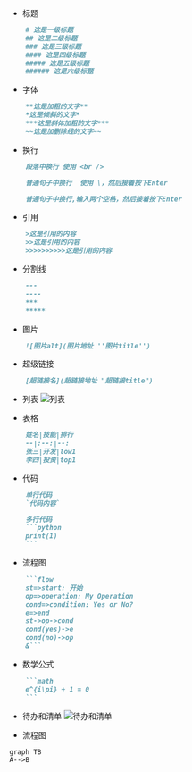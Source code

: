- 标题
```markdown
    # 这是一级标题
    ## 这是二级标题
    ### 这是三级标题
    #### 这是四级标题
    ##### 这是五级标题
    ###### 这是六级标题
```

- 字体
```markdown
    **这是加粗的文字**
    *这是倾斜的文字*
    ***这是斜体加粗的文字***
    ~~这是加删除线的文字~~
```

- 换行
```markdown
    段落中换行 使用 <br />

    普通句子中换行  使用 \，然后接着按下Enter

    普通句子中换行,输入两个空格，然后接着按下Enter
```

- 引用
```markdown
    >这是引用的内容
    >>这是引用的内容
    >>>>>>>>>>这是引用的内容
```

- 分割线
```markdown
    ---
    ----
    ***
    *****
```

- 图片
```markdown
    ![图片alt](图片地址 ''图片title'')
```

- 超级链接
```markdown
    [超链接名](超链接地址 "超链接title")
```

- 列表
![列表](https://smypai.github.io/photo/img_3.png)

- 表格
```markdown
    姓名|技能|排行
    --|:--:|--:
    张三|开发|low1
    李四|投资|top1
```

- 代码
```markdown
    单行代码
    `代码内容`

    多行代码
    ```python
    print(1)
    ```
```

- 流程图
```markdown
    ```flow
    st=>start: 开始
    op=>operation: My Operation
    cond=>condition: Yes or No?
    e=>end
    st->op->cond
    cond(yes)->e
    cond(no)->op
    &```
```


- 数学公式
```markdown
    ```math
    e^{i\pi} + 1 = 0
    ```
```

- 待办和清单
![待办和清单](https://smypai.github.io/photo/img_4.png)

- 流程图
```
graph TB
A-->B
```















